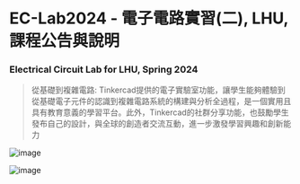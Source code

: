 # EC-Lab2024 - 電子電路實習(二), LHU, 課程公告與說明

### Electrical Circuit Lab for LHU, Spring 2024

> 從基礎到複雜電路: Tinkercad提供的電子實驗室功能，讓學生能夠體驗到從基礎電子元件的認識到複雜電路系統的構建與分析全過程，是一個實用且具有教育意義的學習平台。此外，Tinkercad的社群分享功能，也鼓勵學生發布自己的設計，與全球的創造者交流互動，進一步激發學習興趣和創新能力

![image](https://github.com/Grace-TA/eCircuitLab2024/assets/89304181/6255e6bf-9cb6-4cc8-91fa-5beef5b6918a)

![image](https://github.com/Grace-TA/eCircuitLab2024/assets/89304181/c62c8d9b-0bc7-411e-9b71-fe7d578c7975)

